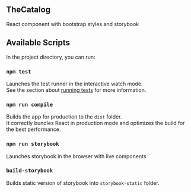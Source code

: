 ## TheCatalog

React component with bootstrap styles and storybook

## Available Scripts

In the project directory, you can run:

### `npm test`

Launches the test runner in the interactive watch mode.<br />
See the section about [running tests](https://facebook.github.io/create-react-app/docs/running-tests) for more information.

### `npm run compile`

Builds the app for production to the `dist` folder.<br />
It correctly bundles React in production mode and optimizes the build for the best performance.

### `npm run storybook`

Launches storybook in the browser with live components

### `build-storybook`

Builds static version of storybook into `storybook-static` folder.